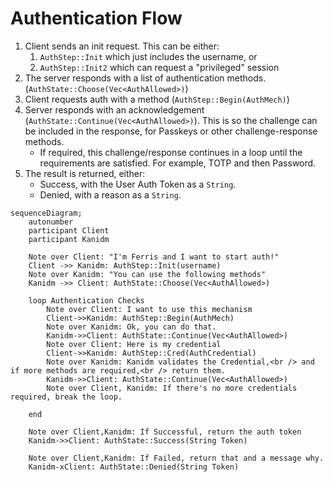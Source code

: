 # Authentication Flow

1. Client sends an init request. This can be either:
   1. `AuthStep::Init` which just includes the username, or
   2. `AuthStep::Init2` which can request a "privileged" session
2. The server responds with a list of authentication methods.
   (`AuthState::Choose(Vec<AuthAllowed>)`)
3. Client requests auth with a method (`AuthStep::Begin(AuthMech)`)
4. Server responds with an acknowledgement (`AuthState::Continue(Vec<AuthAllowed>)`). This is so the
   challenge can be included in the response, for Passkeys or other challenge-response methods.
   - If required, this challenge/response continues in a loop until the requirements are satisfied. For example, TOTP and then Password.
5. The result is returned, either:
   - Success, with the User Auth Token as a `String`.
   - Denied, with a reason as a `String`.

```mermaid
sequenceDiagram;
    autonumber
    participant Client
    participant Kanidm
    
    Note over Client: "I'm Ferris and I want to start auth!"
    Client ->> Kanidm: AuthStep::Init(username)
    Note over Kanidm: "You can use the following methods"
    Kanidm ->> Client: AuthState::Choose(Vec<AuthAllowed>)

    loop Authentication Checks
        Note over Client: I want to use this mechanism
        Client->>Kanidm: AuthStep::Begin(AuthMech)
        Note over Kanidm: Ok, you can do that.
        Kanidm->>Client: AuthState::Continue(Vec<AuthAllowed>)
        Note over Client: Here is my credential
        Client->>Kanidm: AuthStep::Cred(AuthCredential)
        Note over Kanidm: Kanidm validates the Credential,<br /> and if more methods are required,<br /> return them.
        Kanidm->>Client: AuthState::Continue(Vec<AuthAllowed>)
        Note over Client, Kanidm: If there's no more credentials required, break the loop.

    end

    Note over Client,Kanidm: If Successful, return the auth token
    Kanidm->>Client: AuthState::Success(String Token)

    Note over Client,Kanidm: If Failed, return that and a message why.
    Kanidm-xClient: AuthState::Denied(String Token)
```

